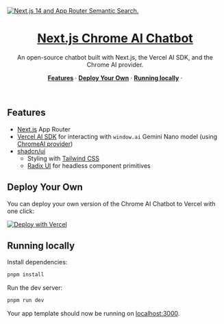 <a href="https://ai-sdk-chrome-ai.vercel.app/">
  <img alt="Next.js 14 and App Router Semantic Search." src="https://ai-sdk-chrome-ai.vercel.app/opengraph-image.png">
  <h1 align="center">Next.js Chrome AI Chatbot</h1>
</a>

<p align="center">
  An open-source chatbot built with Next.js, the Vercel AI SDK, and the Chrome AI provider.
</p>

<p align="center">
  <a href="#features"><strong>Features</strong></a> ·
  <a href="#deploy-your-own"><strong>Deploy Your Own</strong></a> ·
  <a href="#running-locally"><strong>Running locally</strong></a> ·
</p>
<br/>

## Features

- [Next.js](https://nextjs.org) App Router
- [Vercel AI SDK](https://sdk.vercel.ai/docs) for interacting with `window.ai` Gemini Nano model (using [ChromeAI provider](https://github.com/jeasonstudio/chrome-ai))
- [shadcn/ui](https://ui.shadcn.com)
  - Styling with [Tailwind CSS](https://tailwindcss.com)
  - [Radix UI](https://radix-ui.com) for headless component primitives


## Deploy Your Own

You can deploy your own version of the Chrome AI Chatbot to Vercel with one click:

[![Deploy with Vercel](https://vercel.com/button)](https://vercel.com/new/clone?repository-url=https%3A%2F%2Fgithub.com%2Fnicoalbanese%2Fai-sdk-chrome-ai)

## Running locally

Install dependencies:

```bash
pnpm install
```

Run the dev server:
```bash
pnpm run dev
```
Your app template should now be running on [localhost:3000](http://localhost:3000/).
